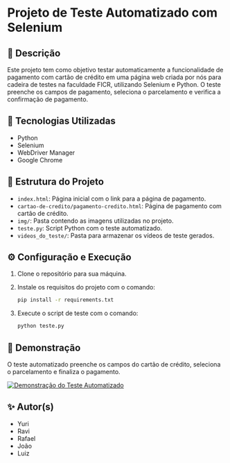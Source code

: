 # Projeto de Teste Automatizado com Selenium

## 📌 Descrição

Este projeto tem como objetivo testar automaticamente a funcionalidade de pagamento com cartão de crédito em uma página web criada por nós para cadeira de testes na faculdade FICR, utilizando Selenium e Python. O teste preenche os campos de pagamento, seleciona o parcelamento e verifica a confirmação de pagamento.

## 🚀 Tecnologias Utilizadas

* Python
* Selenium
* WebDriver Manager
* Google Chrome

## 📁 Estrutura do Projeto

* `index.html`: Página inicial com o link para a página de pagamento.
* `cartao-de-credito/pagamento-credito.html`: Página de pagamento com cartão de crédito.
* `img/`: Pasta contendo as imagens utilizadas no projeto.
* `teste.py`: Script Python com o teste automatizado.
* `videos_do_teste/`: Pasta para armazenar os vídeos de teste gerados.

## ⚙️ Configuração e Execução

1. Clone o repositório para sua máquina.
2. Instale os requisitos do projeto com o comando:

   ```bash
   pip install -r requirements.txt
   ```
3. Execute o script de teste com o comando:

   ```bash
   python teste.py
   ```

## 🎥 Demonstração

O teste automatizado preenche os campos do cartão de crédito, seleciona o parcelamento e finaliza o pagamento.


[![Demonstração do Teste Automatizado](https://img.youtube.com/vi/Z6_9cnbA_2g/0.jpg)](https://youtu.be/Z6_9cnbA_2g)


## ✨ Autor(s)

- Yuri
- Ravi
- Rafael
- João
- Luiz

